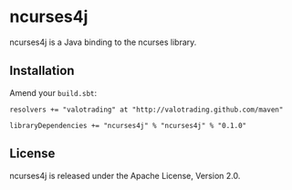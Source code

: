 ncurses4j
=========

ncurses4j is a Java binding to the ncurses library.


Installation
------------

Amend your `build.sbt`:

    resolvers += "valotrading" at "http://valotrading.github.com/maven"

    libraryDependencies += "ncurses4j" % "ncurses4j" % "0.1.0"


License
-------

ncurses4j is released under the Apache License, Version 2.0.

